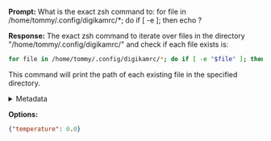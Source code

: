 **Prompt:**
What is the exact zsh command to: for file in /home/tommy/.config/digikamrc/*; do if [ -e  ]; then echo ?

**Response:**
The exact zsh command to iterate over files in the directory "/home/tommy/.config/digikamrc/" and check if each file exists is:

```zsh
for file in /home/tommy/.config/digikamrc/*; do if [ -e "$file" ]; then echo "$file"; fi; done
```

This command will print the path of each existing file in the specified directory.

<details><summary>Metadata</summary>

- Duration: 3206 ms
- Datetime: 2023-08-18T10:04:26.471011
- Model: gpt-3.5-turbo-0613

</details>

**Options:**
```json
{"temperature": 0.0}
```

